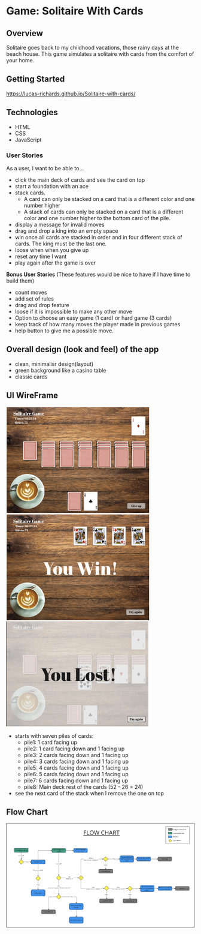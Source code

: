 # Game: Solitaire With Cards

## Overview
Solitaire goes back to my childhood vacations, those rainy days at the beach house. This game simulates a solitaire with cards from the comfort of your home.

## Getting Started
https://lucas-richards.github.io/Solitaire-with-cards/

## Technologies
- HTML
- CSS
- JavaScript

### User Stories
As a user, I want to be able to...

- click the main deck of cards and see the card on top
- start a foundation with an ace
- stack cards. 
    - A card can only be stacked on a card that is a different color and one number higher
    - A stack of cards can only be stacked on a card that is a different color and one number higher to the bottom card of the pile.
- display a message for invalid moves
- drag and drop a king into an empty space 
- win once all cards are stacked in order and in four different stack of cards. The king must be the last one.
- loose when when you give up
- reset any time I want
- play again after the game is over


**Bonus User Stories**
(These features would be nice to have if I have time to build them)
- count moves
- add set of rules
- drag and drop feature
- loose if it is impossible to make any other move
- Option to choose an easy game (1 card) or hard game (3 cards) 
- keep track of how many moves the player made in previous games
- help button to give me a possible move.

## Overall design (look and feel) of the app

- clean, minimalisr design(layout)
- green background like a casino table
- classic cards


## UI WireFrame
![layout wireframe](css/imgs/game1.png)
![layout wireframe](css/imgs/game2.png)
![layout wireframe](css/imgs/game3.png)


- starts with seven piles of cards:
    - pile1: 1 card facing up
    - pile2: 1 card facing down and 1 facing up
    - pile3: 2 cards facing down and 1 facing up
    - pile4: 3 cards facing down and 1 facing up
    - pile5: 4 cards facing down and 1 facing up
    - pile6: 5 cards facing down and 1 facing up
    - pile7: 6 cards facing down and 1 facing up
    - pile8: Main deck rest of the cards (52 - 26 = 24)
- see the next card of the stack when I remove the one on top

## Flow Chart
![layout wireframe](css/imgs/flowchart.png)
